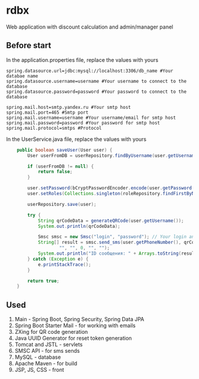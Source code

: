 # rdbx
Web application with discount calculation and admin/manager panel

## Before start
In the application.properties file, replace the values ​​with yours </br>
```properties
spring.datasource.url=jdbc:mysql://localhost:3306/db_name #Your databae name
spring.datasource.username=username #Your username to connect to the database
spring.datasource.password=password #Your password to connect to the database

spring.mail.host=smtp.yandex.ru #Your smtp host
spring.mail.port=465 #Smtp port
spring.mail.username=username #Your username/email for smtp host
spring.mail.password=password #Your password for smtp host
spring.mail.protocol=smtps #Protocol
```
In the UserService.java file, replace the values with yours </br>
```java
    public boolean saveUser(User user) {
        User userFromDB = userRepository.findByUsername(user.getUsername());

        if (userFromDB != null) {
            return false;
        }

        user.setPassword(bCryptPasswordEncoder.encode(user.getPassword()));
        user.setRoles(Collections.singleton(roleRepository.findFirstByName("ROLE_USER").orElseThrow(IllegalStateException::new)));

        userRepository.save(user);

        try {
            String qrCodeData = generateQRCode(user.getUsername());
            System.out.println(qrCodeData);

            Smsc smsc = new Smsc("login", "password"); // Your login and password for the SMSC service
            String[] result = smsc.send_sms(user.getPhoneNumber(), qrCodeData, 0,
                    "", "", 0, "", "");
            System.out.println("ID сообщения: " + Arrays.toString(result));
        } catch (Exception e) {
            e.printStackTrace();
        }

        return true;
    }
```

## Used
1. Main - Spring Boot, Spring Security, Spring Data JPA </br>
2. Spring Boot Starter Mail - for working with emails </br>
3. ZXing for QR code generation </br>
4. Java UUID Generator for reset token generation    
5. Tomcat and JSTL - servlets </br>
6. SMSC API - for sms sends </br>
7. MySQL - database </br>
8. Apache Maven - for build </br>
9. JSP, JS, CSS - front
